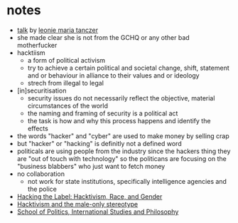 # notes

* [talk](https://events.ccc.de/congress/2015/Fahrplan/events/7207.html) by [leonie maria tanczer](https://events.ccc.de/congress/2015/Fahrplan/speakers/5903.html)
* she made clear she is not from the GCHQ or any other bad motherfucker
* hacktiism
    * a form of political activism
    * try to achieve a certain political and societal change, shift, statement and or behaviour in alliance to their values and or ideology
    * strech from illegal to legal
* [in]securitisation
    * security issues do not necessarily reflect the objective, material circumstances of the world
    * the naming and framing of security is a political act
    * the task is how and why this process happens and identify the effects
* the words "hacker" and "cyber" are used to make money by selling crap
* but "hacker" or "hacking" is definitly not a defined word
* politicals are using people from the industry since the hackers thing they are "out of touch with technology" so the politicans are focusing on the "business blabbers" who just want to fetch money
* no collaboration
    * not work for state institutions, specifically intelligence agencies and the police
* [Hacking the Label: Hacktivism, Race, and Gender](http://adanewmedia.org/2015/01/issue6-tanczer)
* [Hacktivism and the male-only stereotype](http://nms.sagepub.com/content/early/2015/01/12/1461444814567983.abstract)
* [School of Politics, International Studies and Philosophy](https://www.qub.ac.uk/schools/SchoolofPoliticsInternationalStudiesandPhilosophy/Research/ResearchStudentProfiles/Tanczer)
